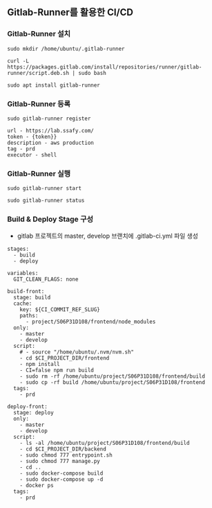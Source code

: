## Gitlab-Runner를 활용한 CI/CD

### Gitlab-Runner 설치

```
sudo mkdir /home/ubuntu/.gitlab-runner

curl -L https://packages.gitlab.com/install/repositories/runner/gitlab-runner/script.deb.sh | sudo bash

sudo apt install gitlab-runner
```

### Gitlab-Runner 등록

```
sudo gitlab-runner register

url - https://lab.ssafy.com/
token - {token}}
description - aws production
tag - prd
executor - shell
```

### Gitlab-Runner 실행

```
sudo gitlab-runner start

sudo gitlab-runner status
```

### Build & Deploy Stage 구성

- gitlab 프로젝트의 master, develop 브랜치에 .gitlab-ci.yml 파일 생성

```
stages:
  - build
  - deploy

variables:
  GIT_CLEAN_FLAGS: none

build-front:
  stage: build
  cache:
    key: ${CI_COMMIT_REF_SLUG}
    paths:
      - project/S06P31D108/frontend/node_modules
  only:
    - master
    - develop
  script:
    # - source "/home/ubuntu/.nvm/nvm.sh"
    - cd $CI_PROJECT_DIR/frontend
    - npm install
    - CI=false npm run build
    - sudo rm -rf /home/ubuntu/project/S06P31D108/frontend/build
    - sudo cp -rf build /home/ubuntu/project/S06P31D108/frontend
  tags:
    - prd

deploy-front:
  stage: deploy
  only:
    - master
    - develop
  script:
    - ls -al /home/ubuntu/project/S06P31D108/frontend/build
    - cd $CI_PROJECT_DIR/backend
    - sudo chmod 777 entrypoint.sh
    - sudo chmod 777 manage.py
    - cd ..
    - sudo docker-compose build
    - sudo docker-compose up -d
    - docker ps
  tags:
    - prd

```
